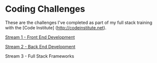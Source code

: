 # Coding Challenges

These are the challenges I've completed as part of my full stack training with the [Code Institute] (http://codeinstitute.net).

[Stream 1 - Front End Development](https://github.com/frankmullen/coding-challenges/tree/test/Stream%201%20-%20Front%20End%20Development)

[Stream 2 - Back End Development](https://github.com/frankmullen/coding-challenges/tree/master/Stream%202%20-%20Back%20End%20Development)

Stream 3 - Full Stack Frameworks
